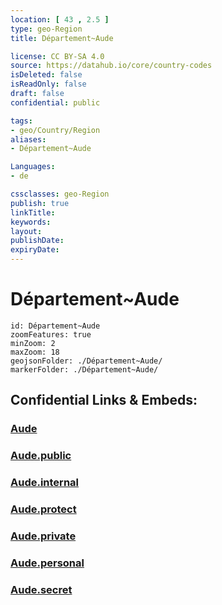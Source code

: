 ```yaml
---
location: [ 43 , 2.5 ] 
type: geo-Region
title: Département~Aude

license: CC BY-SA 4.0
source: https://datahub.io/core/country-codes
isDeleted: false
isReadOnly: false
draft: false
confidential: public

tags:
- geo/Country/Region
aliases:
- Département~Aude

Languages:
- de

cssclasses: geo-Region
publish: true
linkTitle: 
keywords: 
layout: 
publishDate: 
expiryDate: 
---
```


# Département~Aude

```leaflet
id: Département~Aude
zoomFeatures: true 
minZoom: 2 
maxZoom: 18
geojsonFolder: ./Département~Aude/
markerFolder: ./Département~Aude/
```


## Confidential Links & Embeds: 

### [Aude](/_Standards/Earth/Continent/Europe/Europe~West/France/regions~France/Occitanie/departments~Occitanie/Aude.md) 

### [Aude.public](/_public/Earth/Continent/Europe/Europe~West/France/regions~France/Occitanie/departments~Occitanie/Aude.public.md) 

### [Aude.internal](/_internal/Earth/Continent/Europe/Europe~West/France/regions~France/Occitanie/departments~Occitanie/Aude.internal.md) 

### [Aude.protect](/_protect/Earth/Continent/Europe/Europe~West/France/regions~France/Occitanie/departments~Occitanie/Aude.protect.md) 

### [Aude.private](/_private/Earth/Continent/Europe/Europe~West/France/regions~France/Occitanie/departments~Occitanie/Aude.private.md) 

### [Aude.personal](/_personal/Earth/Continent/Europe/Europe~West/France/regions~France/Occitanie/departments~Occitanie/Aude.personal.md) 

### [Aude.secret](/_secret/Earth/Continent/Europe/Europe~West/France/regions~France/Occitanie/departments~Occitanie/Aude.secret.md)

